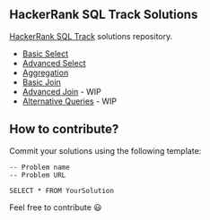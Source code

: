 ## HackerRank SQL Track Solutions
[HackerRank SQL Track](https://www.hackerrank.com/domains/sql/select) solutions repository.

* [Basic Select](https://github.com/vnbrs/hackerrank-sql/tree/master/basic-select)
* [Advanced Select](https://github.com/vnbrs/hackerrank-sql/tree/master/advanced-select)
* [Aggregation](https://github.com/vnbrs/hackerrank-sql/tree/master/aggregation)
* [Basic Join](https://github.com/vnbrs/hackerrank-sql/tree/master/basic-join)
* [Advanced Join](#) - WIP
* [Alternative Queries](#) - WIP

## How to contribute?
Commit your solutions using the following template:

```
-- Problem name
-- Problem URL
 
SELECT * FROM YourSolution
```

Feel free to contribute 😃